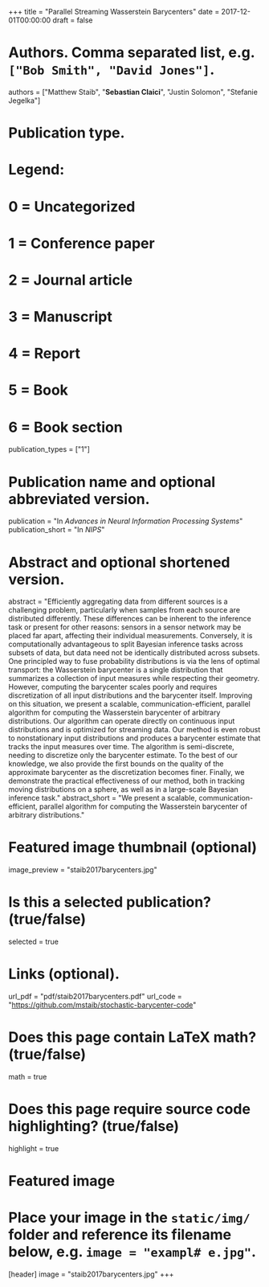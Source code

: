 +++
title = "Parallel Streaming Wasserstein Barycenters"
date = 2017-12-01T00:00:00
draft = false

# Authors. Comma separated list, e.g. `["Bob Smith", "David Jones"]`.
authors = ["Matthew Staib", "**Sebastian Claici**", "Justin Solomon", "Stefanie Jegelka"]

# Publication type.
# Legend:
# 0 = Uncategorized
# 1 = Conference paper
# 2 = Journal article
# 3 = Manuscript
# 4 = Report
# 5 = Book
# 6 = Book section
publication_types = ["1"]

# Publication name and optional abbreviated version.
publication = "In *Advances in Neural Information Processing Systems*"
publication_short = "In *NIPS*"

# Abstract and optional shortened version.
abstract = "Efficiently aggregating data from different sources is a challenging problem, particularly when samples from each source are distributed differently. These differences can be inherent to the inference task or present for other reasons: sensors in a sensor network may be placed far apart, affecting their individual measurements. Conversely, it is computationally advantageous to split Bayesian inference tasks across subsets of data, but data need not be identically distributed across subsets. One principled way to fuse probability distributions is via the lens of optimal transport: the Wasserstein barycenter is a single distribution that summarizes a collection of input measures while respecting their geometry. However, computing the barycenter scales poorly and requires discretization of all input distributions and the barycenter itself. Improving on this situation, we present a scalable, communication-efficient, parallel algorithm for computing the Wasserstein barycenter of arbitrary distributions. Our algorithm can operate directly on continuous input distributions and is optimized for streaming data. Our method is even robust to nonstationary input distributions and produces a barycenter estimate that tracks the input measures over time. The algorithm is semi-discrete, needing to discretize only the barycenter estimate. To the best of our knowledge, we also provide the first bounds on the quality of the approximate barycenter as the discretization becomes finer. Finally, we demonstrate the practical effectiveness of our method, both in tracking moving distributions on a sphere, as well as in a large-scale Bayesian inference task."
abstract_short = "We present a scalable, communication-efficient, parallel algorithm for computing the Wasserstein barycenter of arbitrary distributions."

# Featured image thumbnail (optional)
image_preview = "staib2017barycenters.jpg"

# Is this a selected publication? (true/false)
selected = true

# Links (optional).
url_pdf = "pdf/staib2017barycenters.pdf"
url_code = "https://github.com/mstaib/stochastic-barycenter-code"

# Does this page contain LaTeX math? (true/false)
math = true

# Does this page require source code highlighting? (true/false)
highlight = true

# Featured image
# Place your image in the `static/img/` folder and reference its filename below, e.g. `image = "exampl# e.jpg"`.
[header]
image = "staib2017barycenters.jpg"
+++